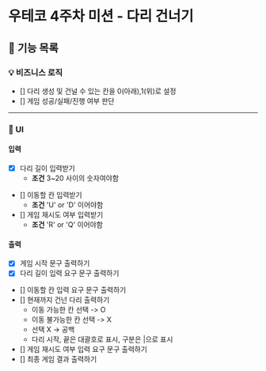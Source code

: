 # 우테코 4주차 미션 - 다리 건너기
## 🚀 기능 목록

### 💡 비즈니스 로직
- [] 다리 생성 및 건널 수 있는 칸을 0(아래),1(위)로 설정
- [] 게임 성공/실패/진행 여부 판단

---
### 🎨 UI
#### 입력
- [x] 다리 길이 입력받기
  - **조건** 3~20 사이의 숫자여야함
- [] 이동할 칸 입력받기
  - **조건** 'U' or 'D' 이어야함
- [] 게임 재시도 여부 입력받기
  - **조건** 'R' or 'Q' 이어야함

#### 출력
- [x] 게임 시작 문구 출력하기
- [x] 다리 길이 입력 요구 문구 출력하기
- [] 이동할 칸 입력 요구 문구 출력하기
- [] 현재까지 건넌 다리 출력하기
  - 이동 가능한  칸 선택 -> O
  - 이동 불가능한 칸 선택 -> X
  - 선택 X -> 공백
  - 다리 시작, 끝은 대괄호로 표시, 구분은 |으로 표시
- [] 게임 재시도 여부 입력 요구 문구 출력하기
- [] 최종 게임 결과 출력하기